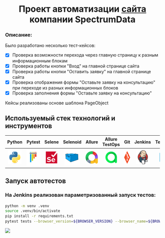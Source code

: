 <h1 align="center">Проект автоматизации <a href="https://spectrumdata.ru">сайта</a> компании SpectrumData</h1>

### Описание:
Было разработано несколько тест-кейсов:
- [x] Проверка возможности перехода через главную страницу к разным информационным блокам
- [x] Проверка работы кнопки "Вход" на главной странице сайта
- [x] Проверка работы кнопки "Оставить заявку" на главной странице сайта
- [x] Проверка отображения формы "Оставьте заявку на консультацию" при переходе из разных информационных блоков
- [x] Проверка заполнения формы "Оставьте заявку на консультацию"

Кейсы реализованы основе шаблона PageObject

## Используемый стек технологий и инструментов
|                          Python                                |                          Pytest                                |                              Selene                              |                          Selenoid                       |                       Allure                          |                      Allure TestOps                   |                         Git                                |                           Jenkins                              |                        Telegram                        |
|:--------------------------------------------------------------:|:--------------------------------------------------------------:|:----------------------------------------------------------------:|:-------------------------------------------------------:|:-----------------------------------------------------:|:-----------------------------------------------------:|:----------------------------------------------------------:|:--------------------------------------------------------------:|:------------------------------------------------------:|
|<img src="sources/python-original.svg" height="45" width="45" />|<img src="sources/pytest-original.svg" height="55" width="55" />|<img src="sources/selenium-original.svg" height="40" width="40" />|<img src="sources/selenoid.svg" height="50" width="50" />|<img src="sources/allure.svg" height="40" width="40" />|<img src="sources/TestOps.svg" height="45" width="45"/>|<img src="sources/git-original.svg" height="40" width="40"/>|<img src="sources/jenkins-original.svg" height="45" width="45"/>|<img src="sources/telegram.svg" height="35" width="35"/>|          

## Запуск автотестов
### На Jenkins реализован параметризованный запуск тестов:
```bash
python -m venv .venv
source .venv/bin/activate
pip install -r requirements.txt
pytest tests --browser_version=${BROWSER_VERSION} --browser_name=${BROWSER_NAME}
```
<img width="1200" src="sources/jenkins-biuid.png" />

          
                                                        

